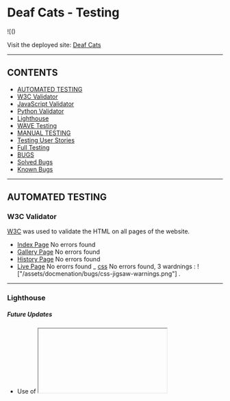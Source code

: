 # Deaf Cats - Testing

![()

Visit the deployed site: [Deaf Cats]()

---

## CONTENTS

- [AUTOMATED TESTING](#automated-testing)
- [W3C Validator](#w3c-validator)
- [JavaScript Validator](#javascript-validator)
- [Python Validator](#python-validator)
- [Lighthouse](#lighthouse)
- [WAVE Testing](#wave-testing)
- [MANUAL TESTING](#manual-testing)
- [Testing User Stories](#testing-user-stories)
- [Full Testing](#full-testing)
- [BUGS](#bugs)
- [Solved Bugs](#solved-bugs)
- [Known Bugs](#known-bugs)

---

## AUTOMATED TESTING

### W3C Validator

[W3C](https://validator.w3.org/) was used to validate the HTML on all pages of the website.

- [Index Page]() No errors found
- [Gallery Page]() No errors found
- [History Page]() No errors found
- [Live Page]() No erorrs found
  \_ [css]() No errors found, 3 wardnings : !["/assets/docmenation/bugs/css-jigsaw-warnings.png"]
  .

---

### Lighthouse

##### Future Updates

- Use of <iframe>
  slows down result as it is a lot of data to load. The use of <lite-youtube> (https://github.com/justinribeiro/lite-youtube/tree/main) would improve this result but I have not been able to successfully implement this.

### Desktop Results

- [Index Page]()
- [Gallery Page]()
- [History Page]()
- [Live Page]()

---

### WAVE Testing

[WAVE](http://wave.webaim.org/) (Web Accessibility Evaluation Tool)

![Initial result](/assets/documentation/testing/wave-intitial-result.png)

- Missing form label for modal form text box (added)
- Contrast updated manually to pass accessability guidelines:

![Wave contrast editor 1](/assets/documentation/testing/wave-contrast-pass1.png)
![Wave contrast editor 2](/assets/documentation/testing/wave-contrast-pass-footer.png)

![Final result](/assets/documentation/testing/wave-final-result.png)

---

## MANUAL TESTING

### Testing User Stories

| Goals                 | How are they achieved? | Image |
| :-------------------- | :--------------------- | :---- |
| `First Time Visitors` |
|                       |                        |       |
|                       |                        | :---  |
|                       |                        | :---  |
|                       |                        | :---  |
| `Returning Visitors`  |
|                       |                        |       |
|                       |                        | :---  |
|                       |                        | :---  |
|                       |                        | :---  |
|                       | :---                   |
| `Admin User`          |
|                       |                        |       |
|                       |                        |       |

---

### Full Testing

Full testing was performed on the following devices:

- Laptop:

Each device tested the site using the following browsers:

Google Chrome

| Feature              | Expected Outcome | Testing Performed | Result | Pass/Fail |
| -------------------- | ---------------- | ----------------- | ------ | --------- | --- |
| `Navbar`             |
|                      |                  |                   |        |           |
|                      |                  |                   |        |           |
|                      |                  |                   |        |           |
|                      |                  |                   |        |           |
| `Footer`             |
|                      |                  |                   |        |           |
|                      |                  |                   |        |           |
|                      |                  |                   |        |           |
|                      |                  |                   |        |           |
|                      |                  |                   |        |           |
| `Home Page`          |
|                      |                  |                   |        |
|                      |                  |                   |        |           |
|                      |                  |                   |        |           |
|                      |                  |                   |        |           |
|                      |                  |                   |        |           |
| `Gallery Page`       |
|                      |                  |                   |        |           |
|                      |                  |                   |        |           |
|                      |                  |                   |        |           |
|                      |                  |                   |        |           |
| `History Page`       |
|                      |                  |                   |        |           |     |
|                      |                  |                   |        |           |
|                      |                  |                   |        |           |
|                      |                  |                   |        |           |
|                      |                  |                   |        |           |
| `Live Page`          |
|                      |                  |                   |        |           |
|                      |                  |                   |        |           |
|                      |                  |                   |        |           |
|                      |                  |                   |        |           |
|                      |                  |                   |        |           |
| `Contact Form Modal` |
|                      |                  |                   |        |           |
|                      |                  |                   |        |           |
|                      |                  |                   |        |           |
|                      |                  |                   |        |           |
|                      |                  |                   |        |           |

---

## BUGS

### Solved Bugs

| No  | Bug                                                                                                                  | How I solved the issue                                                 |
| :-- | :------------------------------------------------------------------------------------------------------------------- | :-------------------------------------------------------------------- | --- |
| 1   | Hero image won't display                                                                                             | I was seeking tutor support for another issue and Gemma spotted a typo, the class I was attempting to target did not match with the index page.                                                                                                                                                                                                                         | ![No Hero image](documentation/bugs/bug-hero-image-wont-display.png)                          |     |
|     | Modal displayed under background                                                                                     | Stackoverflow forum(https://stackoverflow.com/questions/41292673/bootstrap-modal-opens-but-stays-in-gray-background-and-cannot-close-or-interact) Bootstrap z-index{https://getbootstrap.com/docs/5.0/layout/z-index/}                                                                                                                                                  | ![Modal under background](documentation/bugs/bug-modal-display-under-background.jpg)          |     |
|     | Social media icons altered when bootstrap updated to include script needed for Modal                                 | Tutor assistance sought. I was not using the best Fontawesome icon classes and the script was at the top, not the bottom of the html page.                                                                                                                                                                                                                              | ![Lost social media icons](documentation/bugs/bug-lost-social-icons-added-modal.jpg)          |     |
|     | Modal components not working when clicked                                                                            | Rewatched Code Institute video on Modals and moved code to bottom of html page, now fully functioning.                                                                                                                                                                                                                                                                  |                                                                                               |     |
|     | Navigation styling lost when componenet changed to a different bootstrap type                                        | experimented with targeting different elements that make up the navbar to override Bootstrap default styling.                                                                                                                                                                                                                                                           | ![Navbar styling lost](documentation/bugs/bug-navbar-styling-lost.jpg)                        |     |
|     | Youtube video not playing                                                                                            | Change of embed method, now working.                                                                                                                                                                                                                                                                                                                                    |                                                                                               |     |
|     | History grid made with flexbox tutorial not changing to stack style for smaller screen sizes                         | I requested tutor support, they suggested I use Bootstrap grid instead of flexbox to be in keeping with the rest of the website.                                                                                                                                                                                                                                        | ![Grid not responsive](documentation/bugs/grid-not-responsive.png)                            |     |
|     | Footer has too many parts for mobile view                                                                            | I researched how to get different columns to dissapear, I found some help on Stack Overflow ()                                                                                                                                                                                                                                                                          | ![No watch link](documentation/bugs/nav-toggler-working-no-watch-link.png)                    |     |
|     | Navbar didn't revert to button for smaller screens                                                                   | I don't know what I changed to get this working, but as I was trying to target other things it started working! However, it wasn't converting at the right breakpoint. I found some help on Stack Overflow (https://stackoverflow.com/questions/19827605/how-to-change-bootstrap-navbar-collapse-breakpoint) I then had to update margins for difference @media queries | ![Nav button](documentation/bugs/nav-toggler-working-no-watch-link.png)                       |     |
|     | Homepage image didn't fit container                                                                                  | I researched the issue and found it was an object-fit issue. has been amended and now fills container and is responsive                                                                                                                                                                                                                                                 |                                                                                               |
|     | Navbar container background displays under button                                                                    | I changed the background colour to the same as the body for smaller screen sizes so it appears hidden. The use of display:none would resuly in no button displayed.                                                                                                                                                                                                     | !![Nav background](documentation/bugs/navbar-container-background-displaying-with-button.png) |     |
|     | @media queries not funtioning when mobile type is selected in Google dev tools, but is working in responsive setting | I had mistakenly put the meta name as the page title not as "viewport", I did this in response to validator results recently. Now I have corrected it the media queries are all functioning.                                                                                                                                                                            | ![Media queries not functioning](documentation/bugs/media-query-not%20functional.png)         |     |
|     |                                                                                                                      |                                                                                                                                                                                                                                                                                                                                                                         |                                                                                               |     |
|     |                                                                                                                      |                                                                                                                                                                                                                                                                                                                                                                         |                                                                                               |     |

---

### Known Bugs

| No  | Bug |     |
| :-- | :-- | :-- | --- | --- |
|     |     |     |     |     |
|     |     |     |     |     |
|     |     |     |     |     |
|     |     |     |     |     |
